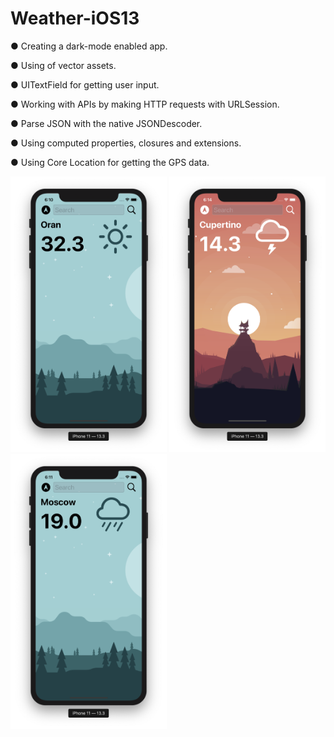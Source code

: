 # Weather-iOS13

● Creating a dark-mode enabled app.

● Using of vector assets.

● UITextField for getting user input.

● Working with APIs by making HTTP requests with URLSession.

● Parse JSON with the native JSONDescoder.

● Using computed properties, closures and extensions.

● Using Core Location for getting the GPS data.

<img src="Documentation/pic1.png" width="250"/> <img src="Documentation/pic3.png" width="250"/> <img src="Documentation/pic2.png" width="250"/>
